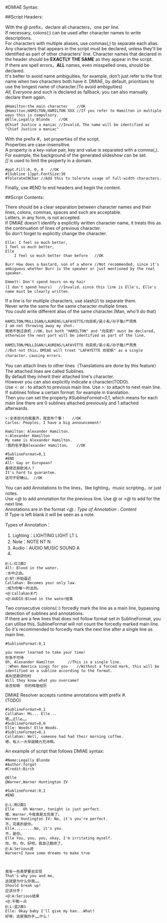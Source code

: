 #DMIAE Syntax:

##Script Headers: 

With the *@* prefix，declare all characters，one per line.  
If necessary, colons(:) can be used after character names to write descriptions.  
For characters with multiple aliases, use commas(,) to separate each alias.
Any characters that appears in the script must be declared, unless they'll be identified as part of other characters' line.
Character names that declared in the header should be **EXACTLY THE SAME** as they appear in the script.  
If there are spell errors，**ALL** names, even misspelled ones, should be declared.  
It's better to avoid name ambiguities, for example, don't just refer to the first name when two characters both have it.
DMIAE, by default, prioritises to use the longest name of character.(To avoid ambiguities)  
*All, Everyone* and such is declared as fallback, you can also manually declare them again.  

	@Hamilton:the main character	//OK
	@Hamilton,HAMILTON,HAMILTON XXX	//If you refer to Hamilton in multiple ways this is compulsory.
	@Elle,Legally Blonde	//OK
	@Chief Justice a maniac	//Invalid，The name will be identified as "Chief Justice a maniac"
	
With the prefix *#*，set properties of the script.  
Properties are case-insensitive.  
A property is a key-value pair, key and value is separated with a comma(,).  
For example, the background of the generated slideshow can be set.  
*[]* is used to limit the property in a domain.  

	#ppt.Fill:0, 0, 0	//OK
	#[Subline 1]ppt.FontSize:36
	#TolerateCNChar	//Add this to tolerate usage of full-width characters.
	
Finally, use #END to end headers and begin the content.  
	
##Script Contents: 

There should be a clear separation between character names and their lines, colons, commas, spaces and such are acceptable.  
Letters, in any form, is not accepted.  
If DMIAE doesn't identify a explicitly written character name, it treats this as the continuation of lines of previous character.  
So don't forget to explicitly change the character.  

	Elle: I feel so much better,
	I feel so much better,
	Elle
		I feel so much better than before	//OK

	Burr How does a bastard, son of a whore	//Not recommended, since it's ambiguous whether Burr is the speaker or just mentioned by the real speaker.

	Emmett: Don't spend hours on my hair
	(I don't spend hours)	//Invalid，since this line is Elle's, Elle's name must be clearly written.

If a line is for multiple characters, use slash(/) to separate them.  
Never write the same for the same character multiple times.  
You could write different alias of the same character.(Man, who'll do that)  

	HAMILTON/MULLIGAN/LAURENS/LAFAYETTE/向奕帆/吴小有/孙子璇/严周隽
	I am not throwing away my shot.
	我绝不放过良机	//OK，but both "HAMILTON" and "向奕帆" must be declared, otherwise the next part will be identified as part of the line.
	
	HAMILTON/MULLIGAN/LAURENS/LAFAYETTE 向奕帆/吴小有/孙子璇/严周隽
	//But not this，DMIAE will treat "LAFAYETTE 向奕帆" as a single character，causing errors.

You can attach lines to other lines（Translations are done by this feature）  
The attached lines are called Sublines.  
By default they inherit their attached line's character.  
However you can also explicitly indicate a character(TODO).  
Use *<:* or *:* to attach to previous main line. Use *>:* to attach to next main line.  
If sublines follow a certain format: for example in translation.  
Then you can set the property *#SublineFormat=0,1*, which means for each main line there are 0 sublines attached previously and 1 attached afterwards.

	>:全体目光向我看齐，我宣布个事！	//OK
	Carlos: Peoples, I have a big announcement!

	Hamilton: Alexander Hamilton.
	<:Alexander Hamilton
	My name is Alexander Hamilton.
	:我的名字是Alexander Hamilton。	//OK

	#SublineFormat=0,1
	#END
	All: Gay or European?
	基佬还是欧洲人？
	It's hard to guarantee.
	这可不好确认。	//OK
	
You can add Annotations to the lines，like lighting，music scripting，or just notes.  
Use *<@* to add annotation for the previous line. Use *@* or *>@* to add for the next line.  
Annotations are in the format *<@ : Type of Annotation : Content*  
If Type is left blank it will be seen as a note.

Types of Annotation：
1. Lighting：LIGHTING LIGHT LT L
2. Note：NOTE NT N
3. Audio：AUDIO MUSIC SOUND A
4. 

	@:L:红1面2
	All: Blood in the water.
	:水中之血。
	@:NT:开始逼近
	Callahan: Becomes your only law.
	:成为你唯一的法则。
	<@:Callahan关门
	<@:AUDIO:Blood in the water结束
	
Two consecutive colons(::) forcedly mark the line as a main line, bypassing detection of sublines and annotations.  
If there are a few lines that does not follow format set in SublineFormat, you can utilise this.
SublineFormat will not count the forcedly marked main line.
So it's recommended to forcedly mark the next line after a single line as main line.

	#SublineFormat:0,1

	you never learned to take your time!
	你急不可待
	Oh, Alexander Hamilton		//This is a single line.
	::When America sings for you	//Without a forced mark, this will be identified as a subline according to the format.
	美利坚歌颂你时
	Will they know what you overcame?
	会否知晓  你的辉煌经历

DMIAE Resolver accepts runtime annotations with prefix *#*.  
(TODO)

	#SublineFormat=0,1
	Callahan: Ms... Elle...
	嗯……Elle……
	#SublineFormat=0,0
	Elle: Woods! Elle Woods.
	#SublineFormat=0,1
	Callahan: Well, someone had had their morning coffee.
	嗯，有人一大早就精力充沛啊。 
	
An example of script that follows DMIAE syntax:  

	#Name:Legally Blonde
	#Author:forgot
	#Credit:Birch
	
	@Elle
	@Warner,Warner Huntington IV
	
	#SublineFormat:0,1
	#END
	
	@:L:粉2面1
	Elle    Oh Warner, tonight is just perfect.
	哦，Warner,今夜真是太完美了。
	Warner Huntington IV: No, it's you're perfect.
	不，完美的是你。
	Elle.........No, it's you.
	不，是你。
	Elle You, you, you, okay, I'm irritating myself.
	你，你，你，好吧，我自己都烦了。
	@:A:Serious进
	Warner+I have some dreams to make true
	
	
	
	我有一些美梦要去实现
	That's why you and me,
	这就是为什么你我……
	Should break up!
	应该分手！
	<@:A:Serious结束
	<@:干脆一点
	@:L:蓝2面1
	Elle: Okay baby I'll give my han...What?
	好呀，这是我的手……什么！